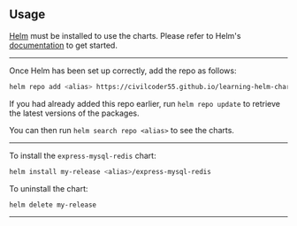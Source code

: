 ## Usage

[Helm](https://helm.sh) must be installed to use the charts.  Please refer to
Helm's [documentation](https://helm.sh/docs) to get started.

***

Once Helm has been set up correctly, add the repo as follows:

```sh
helm repo add <alias> https://civilcoder55.github.io/learning-helm-charts
```

If you had already added this repo earlier, run `helm repo update` to retrieve
the latest versions of the packages.

You can then run `helm search repo
<alias>` to see the charts.

***

To install the `express-mysql-redis` chart:

```sh
helm install my-release <alias>/express-mysql-redis
```

To uninstall the chart:

```sh
helm delete my-release
```
***

